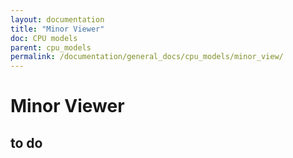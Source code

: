 ```yaml
---
layout: documentation
title: "Minor Viewer"
doc: CPU models
parent: cpu_models
permalink: /documentation/general_docs/cpu_models/minor_view/
---
```


# Minor Viewer 
## to do


